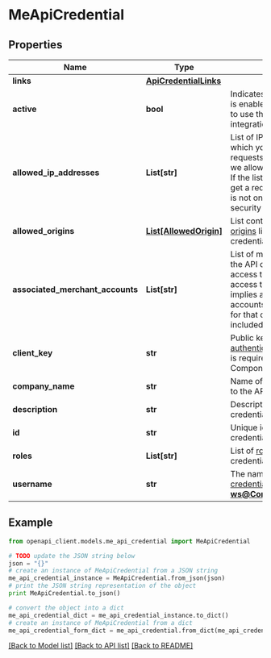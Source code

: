 # MeApiCredential


## Properties
Name | Type | Description | Notes
------------ | ------------- | ------------- | -------------
**links** | [**ApiCredentialLinks**](ApiCredentialLinks.md) |  | [optional] 
**active** | **bool** | Indicates if the API credential is enabled. Must be set to **true** to use the credential in your integration. | 
**allowed_ip_addresses** | **List[str]** | List of IP addresses from which your client can make requests.  If the list is empty, we allow requests from any IP. If the list is not empty and we get a request from an IP which is not on the list, you get a security error. | 
**allowed_origins** | [**List[AllowedOrigin]**](AllowedOrigin.md) | List containing the [allowed origins](https://docs.adyen.com/development-resources/client-side-authentication#allowed-origins) linked to the API credential. | [optional] 
**associated_merchant_accounts** | **List[str]** | List of merchant accounts that the API credential has explicit access to.   If the credential has access to a company, this implies access to all merchant accounts and no merchants for that company will be included. | [optional] 
**client_key** | **str** | Public key used for [client-side authentication](https://docs.adyen.com/development-resources/client-side-authentication). The client key is required for Drop-in and Components integrations. | 
**company_name** | **str** | Name of the company linked to the API credential. | [optional] 
**description** | **str** | Description of the API credential. | [optional] 
**id** | **str** | Unique identifier of the API credential. | 
**roles** | **List[str]** | List of [roles](https://docs.adyen.com/development-resources/api-credentials#roles-1) for the API credential. | 
**username** | **str** | The name of the [API credential](https://docs.adyen.com/development-resources/api-credentials), for example **ws@Company.TestCompany**. | 

## Example

```python
from openapi_client.models.me_api_credential import MeApiCredential

# TODO update the JSON string below
json = "{}"
# create an instance of MeApiCredential from a JSON string
me_api_credential_instance = MeApiCredential.from_json(json)
# print the JSON string representation of the object
print MeApiCredential.to_json()

# convert the object into a dict
me_api_credential_dict = me_api_credential_instance.to_dict()
# create an instance of MeApiCredential from a dict
me_api_credential_form_dict = me_api_credential.from_dict(me_api_credential_dict)
```
[[Back to Model list]](../README.md#documentation-for-models) [[Back to API list]](../README.md#documentation-for-api-endpoints) [[Back to README]](../README.md)


